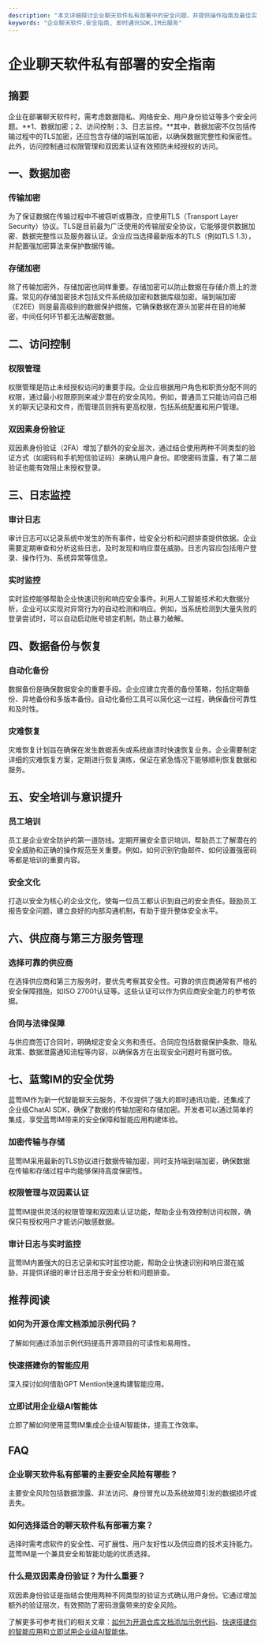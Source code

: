 ```yaml
---
description: "本文详细探讨企业聊天软件私有部署中的安全问题，并提供操作指南及最佳实践。"
keywords: "企业聊天软件,安全指南, 即时通讯SDK,IM云服务"
---
```

# 企业聊天软件私有部署的安全指南

## 摘要

企业在部署聊天软件时，需考虑数据隐私、网络安全、用户身份验证等多个安全问题。**1、数据加密；2、访问控制；3、日志监控。**其中，数据加密不仅包括传输过程中的TLS加密，还应包含存储的端到端加密，以确保数据完整性和保密性。此外，访问控制通过权限管理和双因素认证有效预防未经授权的访问。

## 一、数据加密

### 传输加密

为了保证数据在传输过程中不被窃听或篡改，应使用TLS（Transport Layer Security）协议。TLS是目前最为广泛使用的传输层安全协议，它能够提供数据加密、数据完整性以及服务器认证。企业应当选择最新版本的TLS（例如TLS 1.3），并配置强加密算法来保护数据传输。

### 存储加密

除了传输加密外，存储加密也同样重要。存储加密可以防止数据在存储介质上的泄露。常见的存储加密技术包括文件系统级加密和数据库级加密。端到端加密（E2EE）则是最高级别的数据保护措施，它确保数据在源头加密并在目的地解密，中间任何环节都无法解密数据。

## 二、访问控制

### 权限管理

权限管理是防止未经授权访问的重要手段。企业应根据用户角色和职责分配不同的权限，通过最小权限原则来减少潜在的安全风险。例如，普通员工只能访问自己相关的聊天记录和文件，而管理员则拥有更高权限，包括系统配置和用户管理。

### 双因素身份验证

双因素身份验证（2FA）增加了额外的安全层次，通过结合使用两种不同类型的验证方式（如密码和手机短信验证码）来确认用户身份。即使密码泄露，有了第二层验证也能有效阻止未授权登录。

## 三、日志监控

### 审计日志

审计日志可以记录系统中发生的所有事件，给安全分析和问题排查提供依据。企业需要定期审查和分析这些日志，及时发现和响应潜在威胁。日志内容应包括用户登录、操作行为、系统异常等信息。

### 实时监控

实时监控能够帮助企业快速识别和响应安全事件。利用人工智能技术和大数据分析，企业可以实现对异常行为的自动检测和响应。例如，当系统检测到大量失败的登录尝试时，可以自动启动账号锁定机制，防止暴力破解。

## 四、数据备份与恢复

### 自动化备份

数据备份是确保数据安全的重要手段。企业应建立完善的备份策略，包括定期备份、异地备份和多版本备份。自动化备份工具可以简化这一过程，确保备份可靠性和及时性。

### 灾难恢复

灾难恢复计划旨在确保在发生数据丢失或系统崩溃时快速恢复业务。企业需要制定详细的灾难恢复方案，定期进行恢复演练，保证在紧急情况下能够顺利恢复数据和服务。

## 五、安全培训与意识提升

### 员工培训

员工是企业安全防护的第一道防线。定期开展安全意识培训，帮助员工了解潜在的安全威胁和正确的操作规范至关重要。例如，如何识别钓鱼邮件、如何设置强密码等都是培训的重要内容。

### 安全文化

打造以安全为核心的企业文化，使每一位员工都认识到自己的安全责任。鼓励员工报告安全问题，建立良好的内部沟通机制，有助于提升整体安全水平。

## 六、供应商与第三方服务管理

### 选择可靠的供应商

在选择供应商和第三方服务时，要优先考察其安全性。可靠的供应商通常有严格的安全保障措施，如ISO 27001认证等。这些认证可以作为供应商安全能力的参考依据。

### 合同与法律保障

与供应商签订合同时，明确规定安全义务和责任。合同应包括数据保护条款、隐私政策、数据泄露通知流程等内容，以确保各方在出现安全问题时有据可依。

## 七、蓝莺IM的安全优势

蓝莺IM作为新一代智能聊天云服务，不仅提供了强大的即时通讯功能，还集成了企业级ChatAI SDK，确保了数据的传输加密和存储加密。开发者可以通过简单的集成，享受蓝莺IM带来的安全保障和智能应用构建体验。

### 加密传输与存储

蓝莺IM采用最新的TLS协议进行数据传输加密，同时支持端到端加密，确保数据在传输和存储过程中均能够保持高度保密性。

### 权限管理与双因素认证

蓝莺IM提供灵活的权限管理和双因素认证功能，帮助企业有效控制访问权限，确保只有授权用户才能访问敏感数据。

### 审计日志与实时监控

蓝莺IM内置强大的日志记录和实时监控功能，帮助企业快速识别和响应潜在威胁，并提供详细的审计日志用于安全分析和问题排查。

## 推荐阅读

### **如何为开源仓库文档添加示例代码？**

了解如何通过添加示例代码提高开源项目的可读性和易用性。

### **快速搭建你的智能应用**

深入探讨如何借助GPT Mention快速构建智能应用。

### **立即试用企业级AI智能体**

立即了解如何使用蓝莺IM集成企业级AI智能体，提高工作效率。

## FAQ

### **企业聊天软件私有部署的主要安全风险有哪些？**

主要安全风险包括数据泄露、非法访问、身份冒充以及系统故障引发的数据损坏或丢失。

### **如何选择适合的聊天软件私有部署方案？**

选择时需考虑软件的安全性、可扩展性、用户友好性以及供应商的技术支持能力。蓝莺IM是一个兼具安全和智能功能的优质选择。

### **什么是双因素身份验证？为什么重要？**

双因素身份验证是指结合使用两种不同类型的验证方式确认用户身份。它通过增加额外的验证层次，有效预防了密码泄露带来的安全风险。

了解更多可参考我们的相关文章：[如何为开源仓库文档添加示例代码](../articles/product-and-technologies/how-to-add-code-snippets-to-gitbook-documents-for-open-source-projects.html)、[快速搭建你的智能应用](../articles/product-and-technologies/Build-Your-AI-Application-Quickly-GPT-Mention.html)和[立即试用企业级AI智能体](../articles/product-and-technologies/Implement-Sales-AI-with-Large-Language-Model.html)。
